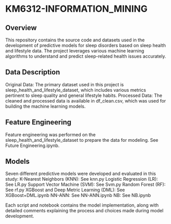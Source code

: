 # KM6312-INFORMATION_MINING

## Overview
This repository contains the source code and datasets used in the development of predictive models for sleep disorders based on sleep health and lifestyle data. The project leverages various machine learning algorithms to understand and predict sleep-related health issues accurately.

## Data Description
Original Data: The primary dataset used in this project is sleep_health_and_lifestyle_dataset, which includes various metrics pertinent to sleep quality and general lifestyle habits.
Processed Data: The cleaned and processed data is available in df_clean.csv, which was used for building the machine learning models.

## Feature Engineering
Feature engineering was performed on the sleep_health_and_lifestyle_dataset to prepare the data for modeling. See Future Engineering.ipynb.

## Models
Seven different predictive models were developed and evaluated in this study:
K-Nearest Neighbors (KNN): See knn.py
Logistic Regression (LR): See LR.py
Support Vector Machine (SVM): See Svm.py
Random Forest (RF): See rf.py
XGBoost and Deep Metric Learning (DML): See XGBoost+DML.ipynb
NN-ANN: See NN-ANN.ipynb
NB: See NB.ipynb

Each script and notebook contains the model implementation, along with detailed comments explaining the process and choices made during model development.

